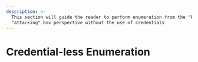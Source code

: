 ```yaml
---
description: >-
  This section will guide the reader to perform enumeration from the "kali" or
  "attacking" box perspective without the use of credentials
---
```


# Credential-less Enumeration

